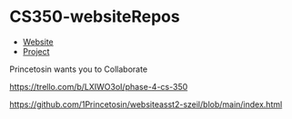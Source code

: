 # CS350-websiteRepos

* [Website](https://old-dominion-univ-cs-dept.github.io/websiteasst2-szeil/)
* [Project](https://github.com/Old-Dominion-Univ-CS-Dept/gradle-assignment-szeil)



Princetosin wants you to Collaborate

https://trello.com/b/LXIWO3oI/phase-4-cs-350


https://github.com/1Princetosin/websiteasst2-szeil/blob/main/index.html

